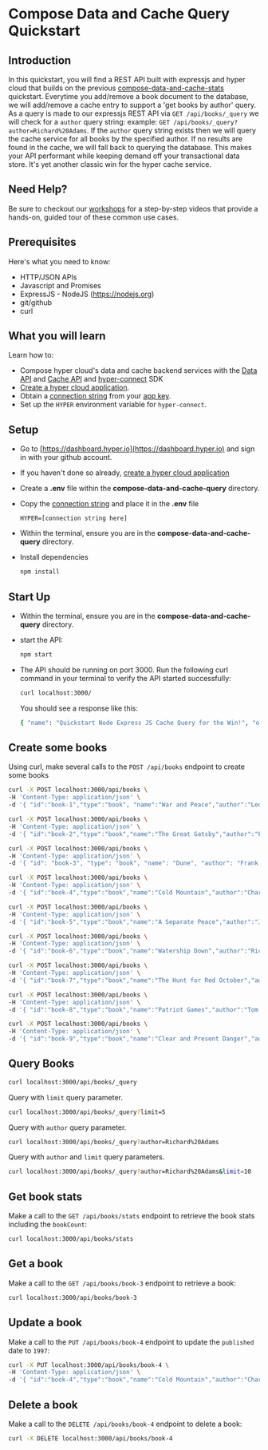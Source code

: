 # Compose Data and Cache Query Quickstart

## Introduction

In this quickstart, you will find a REST API built with expressjs and hyper cloud that builds on the previous [compose-data-and-cache-stats](../compose-data-and-cache-stats) quickstart.  Everytime you add/remove a book document to the database, we will add/remove a cache entry to support a 'get books by author' query.  As a query is made to our expressjs REST API via `GET /api/books/_query` we will check for a `author` query string: example:  `GET /api/books/_query?author=Richard%20Adams`.  If the `author` query string exists then we will query the cache service for all books by the specified author.  If no results are found in the cache, we will fall back to querying the database.  This makes your API performant while keeping demand off your transactional data store. It's yet another classic win for the hyper cache service. 

## Need Help?

Be sure to checkout our [workshops](https://github.com/hyper63/workshops-expressjs) for a step-by-step videos that provide a hands-on, guided tour of these common use cases. 

## Prerequisites

Here's what you need to know:

- HTTP/JSON APIs
- Javascript and Promises
- ExpressJS - NodeJS (https://nodejs.org)
- git/github
- curl

## What you will learn

Learn how to:

- Compose hyper cloud's data and cache backend services with the [Data API](https://docs.hyper.io/cloud/data-api) and [Cache API](https://docs.hyper.io/cloud/cache-api) and [hyper-connect](https://docs.hyper.io/cloud/hyper-connect) SDK 
- [Create a hyper cloud application](https://docs.hyper.io/cloud/applications#zl-creating-a-new-hyper-application).
- Obtain a [connection string](https://docs.hyper.io/cloud/app-keys#6s-copying-the-key-secret-and-connection-string) from your [app key](https://docs.hyper.io/cloud/app-keys).
- Set up the `HYPER` environment variable for `hyper-connect`.

## Setup


- Go to [https://dashboard.hyper.io](https://dashboard.hyper.io) and sign in with your github account.
- If you haven't done so already, [create a hyper cloud application](https://docs.hyper.io/cloud/applications#zl-creating-a-new-hyper-application)
- Create a **.env** file within the **compose-data-and-cache-query** directory.
- Copy the [connection string](https://docs.hyper.io/cloud/app-keys#6s-copying-the-key-secret-and-connection-string) and place it in the **.env** file

    ```
    HYPER=[connection string here]
    ```

- Within the terminal, ensure you are in the **compose-data-and-cache-query** directory.
- Install dependencies 

    ```sh
    npm install
    ```

## Start Up

- Within the terminal, ensure you are in the **compose-data-and-cache-query** directory.
- start the API:

    ```sh
    npm start
    ```

- The API should be running on port 3000.  Run the following curl command in your terminal to verify the API started successfully:

    ```sh
    curl localhost:3000/
    ```

    You should see a response like this:

    ```sh
    { "name": "Quickstart Node Express JS Cache Query for the Win!", "ok": true }
    ```

## Create some books

Using curl, make several calls to the `POST /api/books` endpoint to create some books

```sh
curl -X POST localhost:3000/api/books \
-H 'Content-Type: application/json' \
-d '{ "id":"book-1","type":"book", "name":"War and Peace","author":"Leo Tolstoy","published":"1869" }'
```

```sh
curl -X POST localhost:3000/api/books \
-H 'Content-Type: application/json' \
-d '{ "id":"book-2","type":"book","name":"The Great Gatsby","author":"F. Scott Fitzgerald","published":"1925" }'
```

```sh
curl -X POST localhost:3000/api/books \
-H 'Content-Type: application/json' \
-d '{ "id": "book-3", "type": "book", "name": "Dune", "author": "Frank Herbert", "published": "1965" }'
```

```sh
curl -X POST localhost:3000/api/books \
-H 'Content-Type: application/json' \
-d '{ "id":"book-4","type":"book","name":"Cold Mountain","author":"Charles Frazier","published":"1998" }'
```

```sh
curl -X POST localhost:3000/api/books \
-H 'Content-Type: application/json' \
-d '{ "id":"book-5","type":"book","name":"A Separate Peace","author":"John Knowles","published":"1965" }'
```

```sh
curl -X POST localhost:3000/api/books \
-H 'Content-Type: application/json' \
-d '{ "id":"book-6","type":"book","name":"Watership Down","author":"Richard Adams","published":"1972" }'
```

```sh
curl -X POST localhost:3000/api/books \
-H 'Content-Type: application/json' \
-d '{ "id":"book-7","type":"book","name":"The Hunt for Red October","author":"Tom Clancy","published":"1984" }'
```

```sh
curl -X POST localhost:3000/api/books \
-H 'Content-Type: application/json' \
-d '{ "id":"book-8","type":"book","name":"Patriot Games","author":"Tom Clancy","published":"1987" }'
```

```sh
curl -X POST localhost:3000/api/books \
-H 'Content-Type: application/json' \
-d '{ "id":"book-9","type":"book","name":"Clear and Present Danger","author":"Tom Clancy","published":"1989" }'
```

## Query Books

```sh
curl localhost:3000/api/books/_query
```

Query with `limit` query parameter.

```sh
curl localhost:3000/api/books/_query?limit=5
```

Query with `author`  query parameter.

```sh
curl localhost:3000/api/books/_query?author=Richard%20Adams
```

Query with `author` and `limit` query parameters.

```sh
curl localhost:3000/api/books/_query?author=Richard%20Adams&limit=10
```

## Get book stats 

Make a call to the `GET /api/books/stats` endpoint to retrieve the book stats including the `bookCount`:

```sh
curl localhost:3000/api/books/stats
```

## Get a book

Make a call to the `GET /api/books/book-3` endpoint to retrieve a book:

```sh
curl localhost:3000/api/books/book-3 
```

## Update a book

Make a call to the `PUT /api/books/book-4` endpoint to update the `published` date to `1997`:

```sh
curl -X PUT localhost:3000/api/books/book-4 \ 
-H 'Content-Type: application/json' \
-d '{ "id":"book-4","type":"book","name":"Cold Mountain","author":"Charles Frazier","published":"1997" }'
```

## Delete a book

Make a call to the `DELETE /api/books/book-4` endpoint to delete a book:

```sh
curl -X DELETE localhost:3000/api/books/book-4
